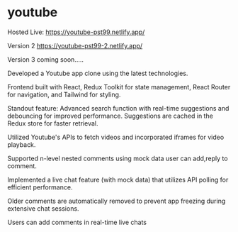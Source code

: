 # youtube

Hosted Live: https://youtube-pst99.netlify.app/

Version 2 https://youtube-pst99-2.netlify.app/

Version 3 coming soon.....

Developed a Youtube app clone using the latest technologies.

Frontend built with React, Redux Toolkit for state management, React Router for navigation, and Tailwind for styling.

Standout feature: Advanced search function with real-time suggestions and debouncing for improved performance. Suggestions are cached in the Redux store for faster retrieval.

Utilized Youtube's APIs to fetch videos and incorporated iframes for video playback.

Supported n-level nested comments using mock data user can add,reply to comment.

Implemented a live chat feature (with mock data) that utilizes API polling for efficient performance.

Older comments are automatically removed to prevent app freezing during extensive chat sessions.

Users can add comments in real-time live chats

